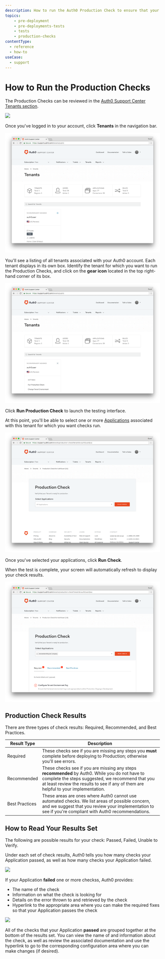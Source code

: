 ```yaml
---
description: How to run the Auth0 Production Check to ensure that your Applications are production-ready
topics:
    - pre-deployment
    - pre-deployments-tests
    - tests
    - production-checks
contentType:
  - reference
  - how-to
useCase:
  - support
---
```


# How to Run the Production Checks

The Production Checks can be reviewed in the [Auth0 Support Center Tenants section](${env.DOMAIN_URL_SUPPORT}/tenants/public).

![](/media/articles/support/pre-deployment-tests/support-home.png)

Once you've logged in to your account, click **Tenants** in the navigation bar.

![](/media/articles/support/pre-deployment-tests/tenants.png)

You'll see a listing of all tenants associated with your Auth0 account. Each tenant displays in its own box. Identify the tenant for which you want to run the Production Checks, and click on the **gear icon** located in the top right-hand corner of its box.

![](/media/articles/support/pre-deployment-tests/tenants-tests.png)

Click **Run Production Check** to launch the testing interface.

At this point, you'll be able to select one or more [Applications](/applications) associated with this tenant for which you want checks run.

![](/media/articles/support/pre-deployment-tests/choose-applications.png)

Once you've selected your applications, click **Run Check**.

When the test is complete, your screen will automatically refresh to display your check results. 

![](/media/articles/support/pre-deployment-tests/results.png)


## Production Check Results

There are three types of check results: Required, Recommended, and Best Practices.

| Result Type | Description |
| ----------- | ----------- |
| Required | These checks see if you are missing any steps you **must** complete before deploying to Production; otherwise you'll see errors. |
| Recommended | These checks see if you are missing any steps **recommended** by Auth0. While you do not have to complete the steps suggested, we recommend that you at least review the results to see if any of them are helpful to your implementation.
| Best Practices | These areas are ones where Auth0 cannot use automated checks. We list areas of possible concern, and we suggest that you review your implementation to see if you're compliant with Auth0 recommendations. |

## How to Read Your Results Set

The following are possible results for your check: Passed, Failed, Unable to Verify.

Under each set of check results, Auth0 tells you how many checks your Application passed, as well as how many checks your Application failed.

![](/media/articles/support/pre-deployment-tests/reading-results.png)

If your Application **failed** one or more checkss, Auth0 provides:

* The name of the check
* Information on what the check is looking for
* Details on the error thrown to and retrieved by the check
* Hyperlink to the appropriate area where you can make the required fixes so that your Application passes the check

![](/media/articles/support/pre-deployment-tests/detailed-results.png)

All of the checks that your Application **passed** are grouped together at the bottom of the results set. You can view the name of and information about the check, as well as review the associated documentation and use the hyperlink to go to the corresponding configuration area where you can make changes (if desired).
